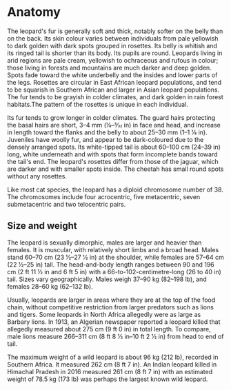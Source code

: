 # Anatomy

The leopard's fur is generally soft and thick, notably softer on the belly than on the back. Its skin colour varies between individuals from pale yellowish to dark golden with dark spots grouped in rosettes. Its belly is whitish and its ringed tail is shorter than its body. Its pupils are round. Leopards living in arid regions are pale cream, yellowish to ochraceous and rufous in colour; those living in forests and mountains are much darker and deep golden. Spots fade toward the white underbelly and the insides and lower parts of the legs. Rosettes are circular in East African leopard populations, and tend to be squarish in Southern African and larger in Asian leopard populations. The fur tends to be grayish in colder climates, and dark golden in rain forest habitats.The pattern of the rosettes is unique in each individual.

Its fur tends to grow longer in colder climates. The guard hairs protecting the basal hairs are short, 3–4 mm (1⁄8–5⁄32 in) in face and head, and increase in length toward the flanks and the belly to about 25–30 mm (1–1 1⁄8 in). Juveniles have woolly fur, and appear to be dark-coloured due to the densely arranged spots. Its white-tipped tail is about 60–100 cm (24–39 in) long, white underneath and with spots that form incomplete bands toward the tail's end. The leopard's rosettes differ from those of the jaguar, which are darker and with smaller spots inside. The cheetah has small round spots without any rosettes.

Like most cat species, the leopard has a diploid chromosome number of 38. The chromosomes include four acrocentric, five metacentric, seven submetacentric and two telocentric pairs.

## Size and weight

The leopard is sexually dimorphic, males are larger and heavier than females. It is muscular, with relatively short limbs and a broad head. Males stand 60–70 cm (23 1⁄2–27 1⁄2 in) at the shoulder, while females are 57–64 cm (22 1⁄2–25 in) tall. The head-and-body length ranges between 90 and 196 cm (2 ft 11 1⁄2 in and 6 ft 5 in) with a 66-to-102-centimetre-long (26 to 40 in) tail. Sizes vary geographically. Males weigh 37–90 kg (82–198 lb), and females 28–60 kg (62–132 lb).

Usually, leopards are larger in areas where they are at the top of the food chain, without competitive restriction from larger predators such as lions and tigers. Some leopards in North Africa allegedly were as large as Barbary lions. In 1913, an Algerian newspaper reported a leopard killed that allegedly measured about 275 cm (9 ft 0 in) in total length. To compare, male lions measure 266–311 cm (8 ft 8 1⁄2 in–10 ft 2 1⁄2 in) from head to end of tail.

The maximum weight of a wild leopard is about 96 kg (212 lb), recorded in Southern Africa. It measured 262 cm (8 ft 7 in). An Indian leopard killed in Himachal Pradesh in 2016 measured 261 cm (8 ft 7 in) with an estimated weight of 78.5 kg (173 lb) was perhaps the largest known wild leopard.

